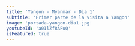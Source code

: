 ```yaml
---
title: 'Yangon - Myanmar - Dia 1'
subtitle: 'Primer parte de la visita a Yangon'
image: 'portada-yangon-dia1.jpg'
youtubeId: 'a0IlZf8AFuQ'
isFeatured: true
---
```

